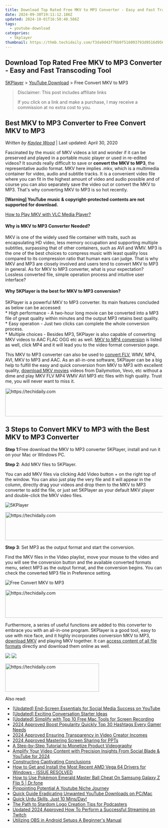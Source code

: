 ```yaml
---
title: Download Top Rated Free MKV to MP3 Converter - Easy and Fast Transcoding Tool
date: 2024-09-30T19:11:12.186Z
updated: 2024-10-01T16:50:40.586Z
tags:
  - youtube-download
categories:
  - 5kplayer
thumbnail: https://thmb.techidaily.com/f3da9d43f76b9f516093793d9516d9565ec88b7802cbf1d4cc94115fe3f93e52.png
---
```


## Download Top Rated Free MKV to MP3 Converter - Easy and Fast Transcoding Tool

[5KPlayer](https://tools.techidaily.com/5kplayer/products/) \> [YouTube Download](https://tools.techidaily.com/5kplayer/youtube-download/) \> Free Convert MKV to MP3 

>  Disclaimer: This post includes affiliate links
>
>  If you click on a link and make a purchase, I may receive a commission at no extra cost to you.
>

## Best MKV to MP3 Converter to Free Convert MKV to MP3

 _Written by [Kaylee Wood](https://www.quora.com/profile/Amanda-Hu-21)_ | Last updated: April 30, 2020 

Fascinated by the music of MKV videos a lot and wonder if it can be preserved and played in a portable music player or used in re-edited videos? It sounds really difficult to save or **convert the MKV to MP3**, the representative audio format. MKV here implies .mkv, which is a multimedia container for video, audio and subtitle tracks. It is a convenient video file where you can fit in the highest amount of video and audio possible and of course you can also separately save the video out or convert the MKV to MP3\. That's why converting MKV to MP3 is so hot recently.

**\[Warning\] YouTube music & copyright-protected contents are not supported for download.**

[How to Play MKV with VLC Media Player?](https://tools.techidaily.com/5kplayer/products/)

#### **Why is MKV to MP3 Converter Needed?**

MKV is one of the widely used file container with traits, such as encapsulating HD video, less memory occupation and supporting multiple subtitles, surpassing that of other containers, such as AVI and WMV. MP3 is the one of the best choices to compress music with least quality loss compared to its compression ratio that human ears can judge. That is why MKV and MP3 are closely involved and users tend to convert MKV to MP3 in general. As for MKV to MP3 converter, what is your expectation? Lossless converted file, simple operation process and intuitive user interface?

#### **Why 5KPlayer is the best for MKV to MP3 conversion?**

5KPlayer is a powerful MKV to MP3 converter. Its main features concluded as below can be accessed:  
 \* High performance - A two-hour long movie can be converted into a MP3 file of great quality within minutes and the output MP3 retains best quality.  
 \* Easy operation - Just two clicks can complete the whole conversion process.  
 \* Multiple choices - Besides MP3, 5KPlayer is also capable of converting MKV videos to AAC FLAC OGG etc as well. [MKV to MP4 conversion](https://tools.techidaily.com/5kplayer/youtube-download/) is listed as well, click MP4 and it will lead you to the video format conversion page.

This MKV to MP3 converter can also be used to [convert FLV](https://tools.techidaily.com/5kplayer/youtube-download/), WMV, MP4, AVI, MKV to MP3 and AAC. As an all-in-one software, 5KPlayer can be a big help to fulfill the easy and quick conversion from MKV to MP3 with excellent quality, [download MKV movies](https://tools.techidaily.com/5kplayer/youtube-download/) videos from Dailymotion, Vevo, etc without a dime and play MKV FLV MP4 WMV AVI MP3 etc files with high quality. Trust me, you will never want to miss it.

<!-- affiliate ads begin -->
<a href="https://bluettieu.pxf.io/c/5597632/2141676/17091" target="_top" id="2141676">
  <img src="//a.impactradius-go.com/display-ad/17091-2141676" border="0" alt="https://techidaily.com" width="728" height="90"/>
</a>
<img height="0" width="0" src="https://bluettieu.pxf.io/i/5597632/2141676/17091" style="position:absolute;visibility:hidden;" border="0" />
<!-- affiliate ads end -->

## 3 Steps to Convert MKV to MP3 with the Best MKV to MP3 Converter

**Step 1**:Free download the MKV to MP3 converter 5KPlayer, install and run it on your Mac or Windows PC.

**Step 2**: Add MKV files to 5KPlayer.

You can add MKV files via clicking Add Video button + on the right top of the window. You can also just play the very file and it will appear in the column, directly drag your videos and drop them to the MKV to MP3 converter to add the file, or just set 5KPlayer as your default MKV player and double-click the MKV video files.

![5KPlayer](https://www.5kplayer.com/youtube-download/img/5kplayer-trl-032601.jpg) 

<!-- affiliate ads begin -->
<a href="https://appsumo.8odi.net/c/5597632/2049363/7443" target="_top" id="2049363">
  <img src="//a.impactradius-go.com/display-ad/7443-2049363" border="0" alt="https://techidaily.com" width="728" height="90"/>
</a>
<img height="0" width="0" src="https://appsumo.8odi.net/i/5597632/2049363/7443" style="position:absolute;visibility:hidden;" border="0" />
<!-- affiliate ads end -->

**Step 3**: Set MP3 as the output format and start the conversion.

Find the MKV files in the Video playlist, move your mouse to the video and you will see the conversion button and the available converted formats menu, select MP3 as the output format, and the conversion begins. You can check the converted MP3 file in Preference setting. 

![Free Convert MKV to MP3](https://www.5kplayer.com/youtube-download/img/youtube-0119-03.jpg) 

<!-- affiliate ads begin -->
<a href="https://unicoeye.pxf.io/c/5597632/2134240/18498" target="_top" id="2134240">
  <img src="//a.impactradius-go.com/display-ad/18498-2134240" border="0" alt="https://techidaily.com" width="540" height="90"/>
</a>
<img height="0" width="0" src="https://unicoeye.pxf.io/i/5597632/2134240/18498" style="position:absolute;visibility:hidden;" border="0" />
<!-- affiliate ads end -->

Furthermore, a series of useful functions are added to this converter to embrace you with an all-in-one program. 5KPlayer is a good tool, easy to use with nice face, and it highly incorporates conversion MKV to MP3, [download MKV](https://tools.techidaily.com/5kplayer/youtube-download/) and playing MKV together. It can [access content of all file formats](https://tools.techidaily.com/5kplayer/video-music-player/) directly and download them online as well.

[![](https://www.5kplayer.com/youtube-download/../button/freedownwhitewin.png)](https://tools.techidaily.com/5kplayer/products/) [![](https://www.5kplayer.com/youtube-download/../button/freedownbackmac.png)](https://tools.techidaily.com/5kplayer/products/)

<!-- affiliate ads begin -->
<a href="https://laganoo.pxf.io/c/5597632/1521325/16446" target="_top" id="1521325">
  <img src="//a.impactradius-go.com/display-ad/16446-1521325" border="0" alt="https://techidaily.com" width="300" height="90"/>
</a>
<img height="0" width="0" src="https://laganoo.pxf.io/i/5597632/1521325/16446" style="position:absolute;visibility:hidden;" border="0" />
<!-- affiliate ads end -->

<ins class="adsbygoogle"
     style="display:block"
     data-ad-format="autorelaxed"
     data-ad-client="ca-pub-7571918770474297"
     data-ad-slot="1223367746"></ins>

<ins class="adsbygoogle"
     style="display:block"
     data-ad-client="ca-pub-7571918770474297"
     data-ad-slot="8358498916"
     data-ad-format="auto"
     data-full-width-responsive="true"></ins>

<span class="atpl-alsoreadstyle">Also read:</span>
<div><ul>
<li><a href="https://youtube-video-recordings.techidaily.com/updated-end-screen-essentials-for-social-media-success-on-youtube/"><u>[Updated] End-Screen Essentials for Social Media Success on YouTube</u></a></li>
<li><a href="https://facebook-record-videos.techidaily.com/updated-exciting-conversation-starter-ideas/"><u>[Updated] Exciting Conversation Starter Ideas</u></a></li>
<li><a href="https://screen-sharing-recording.techidaily.com/updated-simplify-with-top-10-free-mac-tools-for-screen-recording/"><u>[Updated] Simplify with Top 10 Free Mac Tools for Screen Recording</u></a></li>
<li><a href="https://youtube-video-recordings.techidaily.com/2024-approved-boost-popularity-quickly-top-30-hashtags-every-gamer-needs/"><u>2024 Approved Boost Popularity Quickly Top 30 Hashtags Every Gamer Needs</u></a></li>
<li><a href="https://youtube-video-recordings.techidaily.com/2024-approved-ensuring-transparency-in-video-creator-incomes/"><u>2024 Approved Ensuring Transparency in Video Creator Incomes</u></a></li>
<li><a href="https://video-screen-grab.techidaily.com/2024-approved-mastering-screen-sharing-for-ppts/"><u>2024 Approved Mastering Screen Sharing for PPTs</u></a></li>
<li><a href="https://youtube-video-recordings.techidaily.com/a-step-by-step-tutorial-to-monetize-product-videography/"><u>A Step-by-Step Tutorial to Monetize Product Videography</u></a></li>
<li><a href="https://youtube-video-recordings.techidaily.com/amplify-your-video-content-with-precision-insights-from-social-blade-and-youtube-for-2024/"><u>Amplify Your Video Content with Precision Insights From Social Blade & YouTube for 2024</u></a></li>
<li><a href="https://youtube-video-recordings.techidaily.com/constructing-captivating-conclusions/"><u>Constructing Captivating Conclusions</u></a></li>
<li><a href="https://hardware-help.techidaily.com/how-to-get-and-install-the-most-recent-amd-vega-64-drivers-for-windows-issue-resolved/"><u>How to Get and Install the Most Recent AMD Vega 64 Drivers for Windows - ISSUE RESOLVED</u></a></li>
<li><a href="https://change-location.techidaily.com/how-to-use-pokemon-emerald-master-ball-cheat-on-samsung-galaxy-z-flip-5-drfone-by-drfone-virtual-android/"><u>How to Use Pokémon Emerald Master Ball Cheat On Samsung Galaxy Z Flip 5 | Dr.fone</u></a></li>
<li><a href="https://youtube-video-recordings.techidaily.com/pinpointing-potential-a-youtube-niche-journey/"><u>Pinpointing Potential A Youtube Niche Journey</u></a></li>
<li><a href="https://youtube-video-recordings.techidaily.com/quick-guide-eradicating-unwanted-youtube-downloads-on-pcmac/"><u>Quick Guide Eradicating Unwanted YouTube Downloads on PC/Mac</u></a></li>
<li><a href="https://mondly-stories.techidaily.com/quick-urdu-skills-just-10-minsday/"><u>Quick Urdu Skills, Just 10 Mins/Day!</u></a></li>
<li><a href="https://extra-lessons.techidaily.com/the-path-to-stardom-logo-creation-tips-for-podcasters/"><u>The Path to Stardom Logo Creation Tips for Podcasters</u></a></li>
<li><a href="https://ai-live-streaming.techidaily.com/updated-2024-approved-how-to-perform-a-successful-streaming-on-twitch/"><u>Updated 2024 Approved How To Perform a Successful Streaming on Twitch</u></a></li>
<li><a href="https://screen-mirroring-recording.techidaily.com/utilizing-obs-in-android-setups-a-beginners-manual/"><u>Utilizing OBS in Android Setups A Beginner's Manual</u></a></li>
</ul></div>

